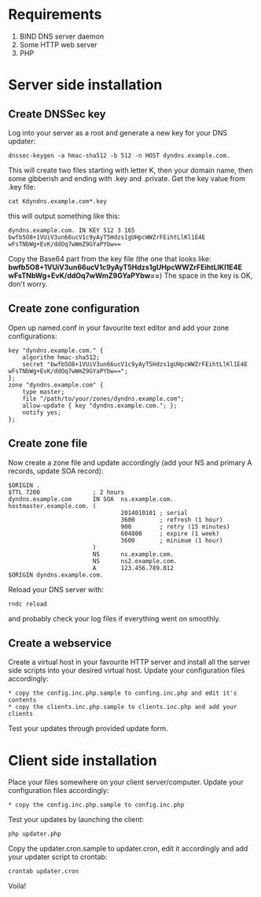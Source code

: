 # Requirements

1. BIND DNS server daemon
2. Some HTTP web server
3. PHP

# Server side installation

## Create DNSSec key

Log into your server as a root and generate a new key for your DNS updater:

```
dnssec-keygen -a hmac-sha512 -b 512 -n HOST dyndns.example.com.
```

This will create two files starting with letter K, then your domain name, then some gibberish and ending with .key and .private.
Get the key value from .key file:

```
cat Kdyndns.example.com*.key
```

this will output something like this:

```
dyndns.example.com. IN KEY 512 3 165 bwfb5O8+1VUiV3un66ucV1c9yAyT5Hdzs1gUHpcWWZrFEihtLlKl1E4E wFsTNbWg+EvK/ddOq7wWmZ9GYaPYbw==
```

Copy the Base64 part from the key file (the one that looks like: **bwfb5O8+1VUiV3un66ucV1c9yAyT5Hdzs1gUHpcWWZrFEihtLlKl1E4E wFsTNbWg+EvK/ddOq7wWmZ9GYaPYbw==**)
The space in the key is OK, don't worry.

## Create zone configuration

Open up named.conf in your favourite text editor and add your zone configurations:

```
key "dyndns.example.com." {
    algorithm hmac-sha512;
    secret "bwfb5O8+1VUiV3un66ucV1c9yAyT5Hdzs1gUHpcWWZrFEihtLlKl1E4E wFsTNbWg+EvK/ddOq7wWmZ9GYaPYbw==";
};
zone "dyndns.example.com" {
    type master;
    file "/path/to/your/zones/dyndns.example.com";
    allow-update { key "dyndns.example.com."; };
    notify yes;
};
```

## Create zone file

Now create a zone file and update accordingly (add your NS and primary A records, update SOA record):

```
$ORIGIN .
$TTL 7200               ; 2 hours
dyndns.example.com      IN SOA  ns.example.com. hostmaster.example.com. (
                                2014010101 ; serial
                                3600       ; refresh (1 hour)
                                900        ; retry (15 minutes)
                                604800     ; expire (1 week)
                                3600       ; minimum (1 hour)
                        )
                        NS      ns.example.com.
                        NS      ns2.example.com.
                        A       123.456.789.012
$ORIGIN dyndns.example.com.
```

Reload your DNS server with:

```
rndc reload
```

and probably check your log files if everything went on smoothly.

## Create a webservice

Create a virtual host in your favourite HTTP server and install all the server side scripts into your desired virtual host.
Update your configuration files accordingly:

	* copy the config.inc.php.sample to confing.inc.php and edit it's contents
	* copy the clients.inc.php.sample to clients.inc.php and add your clients
	
Test your updates through provided update form.

# Client side installation

Place your files somewhere on your client server/computer.
Update your configuration files accordingly:

	* copy the config.inc.php.sample to config.inc.php

Test your updates by launching the client:

```
php updater.php
```

Copy the updater.cron.sample to updater.cron, edit it accordingly and add your updater script to crontab:

```
crontab updater.cron
```

Voila!
